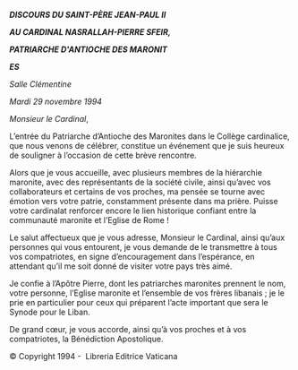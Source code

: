 ***DISCOURS DU SAINT-PÈRE JEAN-PAUL II***

***AU CARDINAL NASRALLAH-PIERRE SFEIR,***

***PATRIARCHE D'ANTIOCHE DES MARONIT***

***ES***

*Salle Clémentine*

*Mardi 29 novembre 1994*

*Monsieur le Cardinal*,

L’entrée du Patriarche d’Antioche des Maronites dans le Collège cardinalice, que nous venons de célébrer, constitue un événement que je suis heureux de souligner à l’occasion de cette brève rencontre.

Alors que je vous accueille, avec plusieurs membres de la hiérarchie maronite, avec des représentants de la société civile, ainsi qu’avec vos collaborateurs et certains de vos proches, ma pensée se tourne avec émotion vers votre patrie, constamment présente dans ma prière. Puisse votre cardinalat renforcer encore le lien historique confiant entre la communauté maronite et l’Eglise de Rome !

Le salut affectueux que je vous adresse, Monsieur le Cardinal, ainsi qu’aux personnes qui vous entourent, je vous demande de le transmettre à tous vos compatriotes, en signe d’encouragement dans l’espérance, en attendant qu’il me soit donné de visiter votre pays très aimé.

Je confie à l’Apôtre Pierre, dont les patriarches maronites prennent le nom, votre personne, l’Eglise maronite et l’ensemble de vos frères libanais ; je le prie en particulier pour ceux qui préparent l’acte important que sera le Synode pour le Liban.

De grand cœur, je vous accorde, ainsi qu’à vos proches et à vos compatriotes, la Bénédiction Apostolique.

© Copyright 1994 -  Libreria Editrice Vaticana